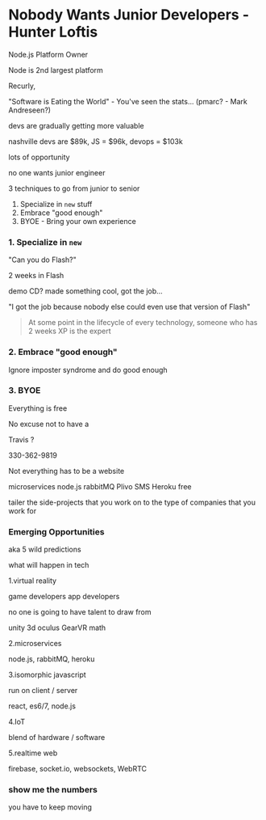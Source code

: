 # Nobody Wants Junior Developers - Hunter Loftis

Node.js Platform Owner

Node is 2nd largest platform

Recurly, 


"Software is Eating the World" - You've seen the stats... (pmarc? - Mark Andreseen?)

devs are gradually getting more valuable

nashville devs are $89k, JS = $96k, devops = $103k

lots of opportunity 

no one wants junior engineer

3 techniques to go from junior to senior

1. Specialize in `new` stuff
2. Embrace "good enough"
3. BYOE - Bring your own experience


### 1. Specialize in `new`

"Can you do Flash?"

2 weeks in Flash 

demo CD? made something cool, got the job...

"I got the job because nobody else could even use that version of Flash"

> At some point in the lifecycle of every technology, someone who has 2 weeks XP is the expert



### 2. Embrace "good enough"

Ignore imposter syndrome and do good enough

### 3. BYOE

Everything is free

No excuse not to have a 

Travis ?


330-362-9819

Not everything has to be a website

microservices
node.js
rabbitMQ
Plivo SMS
Heroku free

tailer the side-projects that you work on to the type of companies that you work for


### Emerging Opportunities

aka 5 wild predictions

what will happen in tech

1.virtual reality

game developers
app developers

no one is going to have talent to draw from

unity 3d
oculus
GearVR
math

2.microservices

node.js, rabbitMQ, heroku

3.isomorphic javascript

run on client / server

react, es6/7, node.js

4.IoT

blend of hardware / software

5.realtime web

firebase, socket.io, websockets, WebRTC

### show me the numbers

you have to keep moving


